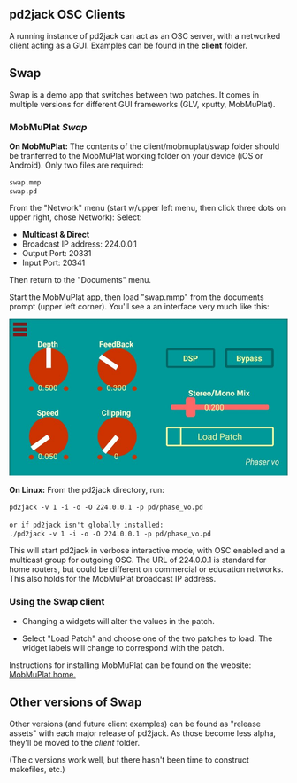 ## pd2jack OSC Clients

A running instance of pd2jack can act as an OSC server, with a networked client acting as a GUI. Examples can be found in the **client** folder.

## Swap

Swap is a demo app that switches between two patches. It comes in multiple versions for different GUI frameworks (GLV, xputty, MobMuPlat).

### MobMuPlat *Swap*

**On MobMuPlat:** The contents of the client/mobmuplat/swap folder should be tranferred to the MobMuPlat working folder on your device (iOS or Android). Only two files are required:

    swap.mmp
    swap.pd

From the "Network" menu (start w/upper left menu, then click three dots on upper right, chose Network):
Select:

   - **Multicast & Direct**
   - Broadcast IP address: 224.0.0.1
   - Output Port:            20331
   - Input Port:             20341

Then return to the "Documents" menu.

Start the MobMuPlat app, then load "swap.mmp" from the documents prompt (upper left corner). You'll see a an interface very much like this:

![swap mobmuplat pic](resource/swap_mmp.jpg)


**On Linux:** From the pd2jack directory, run:

    pd2jack -v 1 -i -o -O 224.0.0.1 -p pd/phase_vo.pd

    or if pd2jack isn't globally installed:
    ./pd2jack -v 1 -i -o -O 224.0.0.1 -p pd/phase_vo.pd

This will start pd2jack in verbose interactive mode, with OSC enabled and a multicast group for outgoing OSC. The URL of 224.0.0.1 is standard for home routers, but could be different on commercial or education networks. This also holds for the MobMuPlat broadcast IP address.

### Using the Swap client

   - Changing a widgets will alter the values in the patch. 

   - Select "Load Patch" and choose one of the two patches to load. The widget labels will change to correspond with the patch.

Instructions for installing MobMuPlat can be found on the website: [MobMuPlat home.](https://danieliglesia.com/mobmuplat/)

## Other versions of Swap 

Other versions (and future client examples) can be found as "release assets" with each major release of pd2jack. As those become less alpha, they'll be moved to the *client* folder.

(The c versions work well, but there hasn't been time to construct makefiles, etc.)
